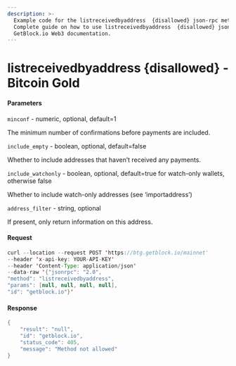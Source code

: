 ```yaml
---
description: >-
  Example code for the listreceivedbyaddress  {disallowed} json-rpc method.
  Сomplete guide on how to use listreceivedbyaddress  {disallowed} json-rpc in
  GetBlock.io Web3 documentation.
---
```


# listreceivedbyaddress {disallowed} - Bitcoin Gold

#### Parameters

`minconf` - numeric, optional, default=1

The minimum number of confirmations before payments are included.

`include_empty` - boolean, optional, default=false

Whether to include addresses that haven’t received any payments.

`include_watchonly` - boolean, optional, default=true for watch-only wallets, otherwise false

Whether to include watch-only addresses (see ‘importaddress’)

`address_filter` - string, optional

If present, only return information on this address.

#### Request

```java
curl --location --request POST 'https://btg.getblock.io/mainnet' 
--header 'x-api-key: YOUR-API-KEY' 
--header 'Content-Type: application/json' 
--data-raw '{"jsonrpc": "2.0",
"method": "listreceivedbyaddress",
"params": [null, null, null, null],
"id": "getblock.io"}'
```

#### Response

```java
{
    "result": "null",
    "id": "getblock.io",
    "status_code": 405,
    "message": "Method not allowed"
}
```
